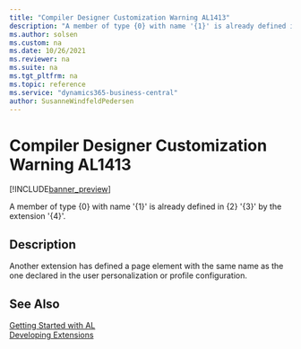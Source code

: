 ```yaml
---
title: "Compiler Designer Customization Warning AL1413"
description: "A member of type {0} with name '{1}' is already defined in {2} '{3}' by the extension '{4}'."
ms.author: solsen
ms.custom: na
ms.date: 10/26/2021
ms.reviewer: na
ms.suite: na
ms.tgt_pltfrm: na
ms.topic: reference
ms.service: "dynamics365-business-central"
author: SusanneWindfeldPedersen
---
```

[//]: # (START>DO_NOT_EDIT)
[//]: # (IMPORTANT:Do not edit any of the content between here and the END>DO_NOT_EDIT.)
[//]: # (Any modifications should be made in the .xml files in the ModernDev repo.)
# Compiler Designer Customization Warning AL1413

[!INCLUDE[banner_preview](../includes/banner_preview.md)]

A member of type {0} with name '{1}' is already defined in {2} '{3}' by the extension '{4}'.

## Description
Another extension has defined a page element with the same name as the one declared in the user personalization or profile configuration.  

[//]: # (IMPORTANT: END>DO_NOT_EDIT)
## See Also  
[Getting Started with AL](../devenv-get-started.md)  
[Developing Extensions](../devenv-dev-overview.md)  